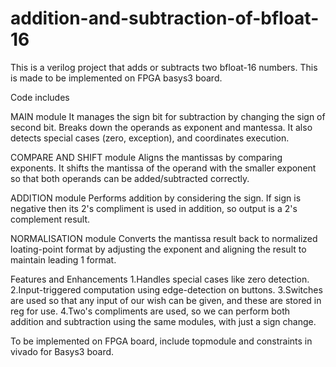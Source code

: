 # addition-and-subtraction-of-bfloat-16
This is a verilog project that adds or subtracts two bfloat-16 numbers. This is made to be implemented on FPGA basys3 board.

Code includes

MAIN module
It manages the sign bit for subtraction by changing the sign of second bit. Breaks down the operands as exponent and mantessa. It also detects special cases (zero, exception), and coordinates execution.

COMPARE AND SHIFT module
Aligns the mantissas by comparing exponents. It shifts the mantissa of the operand with the smaller exponent so that both operands can be added/subtracted correctly.

ADDITION module
Performs addition by considering the sign. If sign is negative then its 2's compliment is used in addition, so output is a 2's complement result.

NORMALISATION module
Converts the mantissa result back to normalized  loating-point format by adjusting the exponent and aligning the result to maintain leading 1 format.

Features and Enhancements
 1.Handles special cases like zero detection. 
 2.Input-triggered computation using edge-detection on buttons.
 3.Switches are used so that any input of our wish can be given, and these are stored in reg for use. 
 4.Two's compliments are used, so we can perform both addition and subtraction using the same modules, with just a sign change.

To be implemented on FPGA board, include topmodule and constraints in vivado for Basys3 board.
